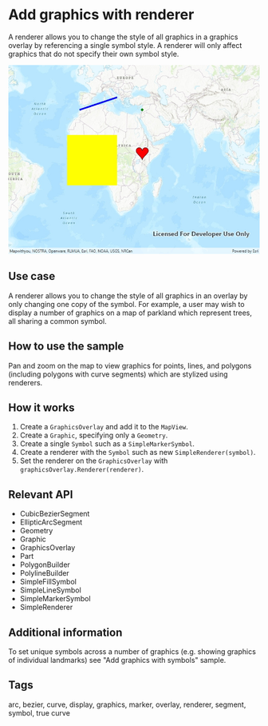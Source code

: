 # Add graphics with renderer

A renderer allows you to change the style of all graphics in a graphics overlay by referencing a single symbol style. A renderer will only affect graphics that do not specify their own symbol style.

![Image of add graphics with renderer](AddGraphicsRenderer.jpg)

## Use case

A renderer allows you to change the style of all graphics in an overlay by only changing one copy of the symbol. For example, a user may wish to display a number of graphics on a map of parkland which represent trees, all sharing a common symbol.

## How to use the sample

Pan and zoom on the map to view graphics for points, lines, and polygons (including polygons with curve segments) which are stylized using renderers.

## How it works

1. Create a `GraphicsOverlay` and add it to the `MapView`.
2. Create a `Graphic`, specifying only a `Geometry`.
3. Create a single `Symbol` such as a `SimpleMarkerSymbol`.
4. Create a renderer with the `Symbol` such as new `SimpleRenderer(symbol)`.
5. Set the renderer on the `GraphicsOverlay` with `graphicsOverlay.Renderer(renderer)`.

## Relevant API

* CubicBezierSegment
* EllipticArcSegment
* Geometry
* Graphic
* GraphicsOverlay
* Part
* PolygonBuilder
* PolylineBuilder
* SimpleFillSymbol
* SimpleLineSymbol
* SimpleMarkerSymbol
* SimpleRenderer

## Additional information

To set unique symbols across a number of graphics (e.g. showing graphics of individual landmarks) see "Add graphics with symbols" sample.

## Tags

arc, bezier, curve, display, graphics, marker, overlay, renderer, segment, symbol, true curve